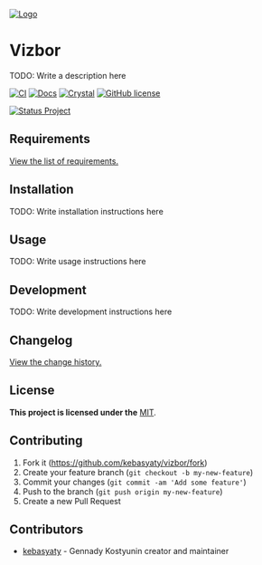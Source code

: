 [![Logo](https://github.com/kebasyaty/vizbor/raw/v0/logo/logo.svg "Logo")](https://github.com/kebasyaty/vizbor "Logo")

# Vizbor

TODO: Write a description here

[![CI](https://github.com/kebasyaty/vizbor/workflows/CI/badge.svg)](https://github.com/kebasyaty/vizbor/actions)
[![Docs](https://img.shields.io/badge/docs-available-brightgreen.svg)](https://kebasyaty.github.io/vizbor/)
[![Crystal](https://img.shields.io/badge/crystal-v1.10.1%2B-red)](https://crystal-lang.org/)
[![GitHub license](https://badgen.net/github/license/kebasyaty/vizbor)](https://github.com/kebasyaty/vizbor/blob/v0/LICENSE)

<p>
  <a href="https://github.com/kebasyaty/vizbor" alt="Status Project">
    <img src="https://github.com/kebasyaty/vizbor/raw/v0/pictures/status_project/Status_Project-Beta-.svg"
      alt="Status Project">
  </a>
</p>

## Requirements

[View the list of requirements.](https://github.com/kebasyaty/vizbor/blob/v0/REQUIREMENTS.md "Requirements")

## Installation

TODO: Write installation instructions here

## Usage

TODO: Write usage instructions here

## Development

TODO: Write development instructions here

## Changelog

[View the change history.](https://github.com/kebasyaty/vizbor/blob/v0/CHANGELOG.md "View the change history.")

## License

**This project is licensed under the** [MIT](https://github.com/kebasyaty/vizbor/blob/v0/LICENSE "MIT").

## Contributing

1. Fork it (<https://github.com/kebasyaty/vizbor/fork>)
2. Create your feature branch (`git checkout -b my-new-feature`)
3. Commit your changes (`git commit -am 'Add some feature'`)
4. Push to the branch (`git push origin my-new-feature`)
5. Create a new Pull Request

## Contributors

- [kebasyaty](https://github.com/kebasyaty) - Gennady Kostyunin creator and maintainer
